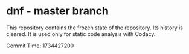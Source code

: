 # dnf - master branch

This repository contains the frozen state of the repository.
Its history is cleared. It is used only for static code
analysis with Codacy.

Commit Time: 1734427200